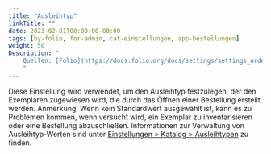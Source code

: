 ```yaml
---
title: "Ausleihtyp"
linkTitle: ""
date: 2023-02-01T00:00:00-00:00
tags: [by-folio, for-admin, cat-einstellungen, app-bestellungen]
weight: 50
Description: "
    Quellen: [Folio](https://docs.folio.org/docs/settings/settings_orders/settings_orders/#settings--orders--loan-type) & [GBV](https://info.gbv.de/display/FOLIOGBVEXTERN/Einstellungen+(Bestellungen):+Ausleihtyp)
    "
---
```


Diese Einstellung wird verwendet, um den Ausleihtyp festzulegen, der den Exemplaren zugewiesen wird, die durch das Öffnen einer Bestellung erstellt werden. Anmerkung: Wenn kein Standardwert ausgewählt ist, kann es zu Problemen kommen, wenn versucht wird, ein Exemplar zu inventarisieren oder eine Bestellung abzuschließen. Informationen zur Verwaltung von Ausleihtyp-Werten sind unter [Einstellungen > Katalog > Ausleihtypen](https://info.gbv.de/display/FOLIOGBVEXTERN/Einstellungen+%28Katalog%29%3A++Ausleihtypen) zu finden.
